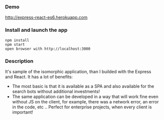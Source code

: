 ### Demo
http://express-react-es6.herokuapp.com

### Install and launch the app
```
npm install
npm start
open browser with http://localhost:3000
```

### Description
It's sample of the isomorphic application, than I builded with the Express and React.
It has a lot of benefits:
- The most basic is that it is available as a SPA and also available for the search bots without additional investments!
- The same application can be developed in a way that will work fine even without JS on the client, for example, there was a network error, an error in the code, etc .. Perfect for enterprise projects, when every client is important!
